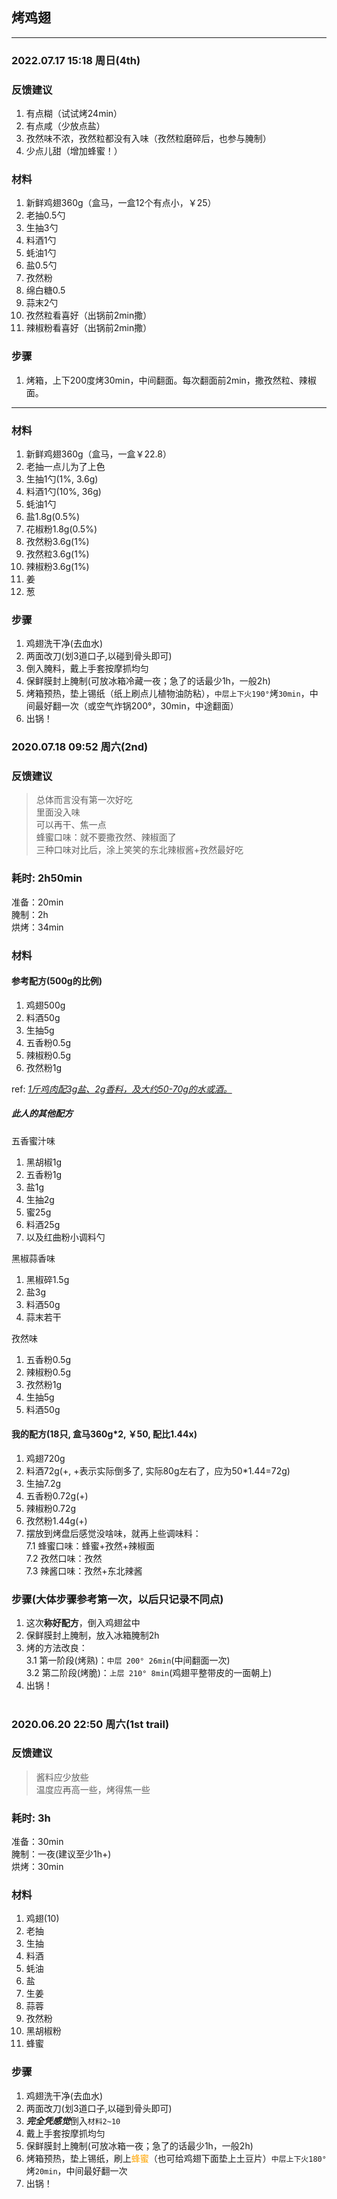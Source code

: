 ## 烤鸡翅

---
### 2022.07.17 15:18 周日(4th)

### 反馈建议
1. 有点糊（试试烤24min）
2. 有点咸（少放点盐）
3. 孜然味不浓，孜然粒都没有入味（孜然粒磨碎后，也参与腌制）
4. 少点儿甜（增加蜂蜜！）

### 材料
1. 新鲜鸡翅360g（盒马，一盒12个有点小，￥25）
2. 老抽0.5勺
3. 生抽3勺
4. 料酒1勺
5. 蚝油1勺
6. 盐0.5勺
7. 孜然粉
8. 绵白糖0.5
9. 蒜末2勺
10. 孜然粒看喜好（出锅前2min撒）
11. 辣椒粉看喜好（出锅前2min撒）

### 步骤
1. 烤箱，上下200度烤30min，中间翻面。每次翻面前2min，撒孜然粒、辣椒面。


---
### 材料
1. 新鲜鸡翅360g（盒马，一盒￥22.8）
2. 老抽一点儿为了上色
3. 生抽1勺(1%, 3.6g)
4. 料酒1勺(10%, 36g)
5. 蚝油1勺
6. 盐1.8g(0.5%)
7. 花椒粉1.8g(0.5%)
8. 孜然粉3.6g(1%)
9. 孜然粒3.6g(1%)
10. 辣椒粉3.6g(1%)
11. 姜
12. 葱 

### 步骤
1. 鸡翅洗干净(去血水)
2. 两面改刀(划3道口子,以碰到骨头即可)
3. 倒入腌料，戴上手套按摩抓均匀
4. 保鲜膜封上腌制(可放冰箱冷藏一夜；急了的话最少1h，一般2h)
5. 烤箱预热，垫上<a>锡纸</a>（纸上刷点儿植物油防粘），`中层上下火190°`烤`30min`，中间最好翻一次（或空气炸锅200°，30min，中途翻面）
6. 出锅！

### 2020.07.18 09:52 周六(2nd)

### 反馈建议
> 总体而言没有第一次好吃  
> 里面没入味  
> 可以再干、焦一点  
> 蜂蜜口味：就不要撒孜然、辣椒面了  
> 三种口味对比后，涂上笑笑的东北辣椒酱+孜然最好吃

### 耗时: 2h50min
准备：20min  
腌制：2h  
烘烤：34min  

### 材料
#### 参考配方(500g的比例)
1. 鸡翅500g
2. 料酒50g
3. 生抽5g
4. 五香粉0.5g
5. 辣椒粉0.5g
6. 孜然粉1g

ref: <u>*1斤鸡肉配3g盐、2g香料，及大约50-70g的水或酒。</u>*

##### 此人的其他配方

五香蜜汁味
1. 黑胡椒1g
2. 五香粉1g
3. 盐1g
4. 生抽2g
5. 蜜25g
6. 料酒25g
7. 以及红曲粉小调料勺

黑椒蒜香味
1. 黑椒碎1.5g
2. 盐3g
3. 料酒50g
4. 蒜末若干

孜然味
1. 五香粉0.5g
2. 辣椒粉0.5g
3. 孜然粉1g
4. 生抽5g
5. 料酒50g

#### 我的配方(18只, 盒马360g*2, ￥50, 配比1.44x)
1. 鸡翅720g
2. 料酒72g(+, +表示实际倒多了, 实际80g左右了，应为50*1.44=72g)
3. 生抽7.2g
4. 五香粉0.72g(+)
5. 辣椒粉0.72g
6. 孜然粉1.44g(+)
7. 摆放到烤盘后感觉没啥味，就再上些调味料：  
  7.1 蜂蜜口味：蜂蜜+孜然+辣椒面  
  7.2 孜然口味：孜然  
  7.3 辣酱口味：孜然+东北辣酱

### 步骤(大体步骤参考第一次，以后只记录不同点)
1. 这次**称好配方**，倒入鸡翅盆中
2. 保鲜膜封上腌制，放入冰箱腌制2h
3. 烤的方法改良：  
  3.1 第一阶段(烤熟)：`中层 200° 26min`(中间翻面一次)  
  3.2 第二阶段(烤脆)：`上层 210° 8min`(鸡翅平整带皮的一面朝上)
4. 出锅！


#


### 2020.06.20 22:50 周六(1st trail)

### 反馈建议
> 酱料应少放些  
> 温度应再高一些，烤得焦一些

### 耗时: 3h
准备：30min  
腌制：一夜(建议至少1h+)   
烘烤：30min  

### 材料
1. 鸡翅(10)
2. 老抽
3. 生抽
4. 料酒
5. 蚝油
6. 盐
7. 生姜
8. 蒜蓉
9. 孜然粉
10. 黑胡椒粉
11. 蜂蜜

### 步骤
1. 鸡翅洗干净(去血水)
2. 两面改刀(划3道口子,以碰到骨头即可)
3. ***完全凭感觉***倒入`材料2~10`
4. 戴上手套按摩抓均匀
5. 保鲜膜封上腌制(可放冰箱一夜；急了的话最少1h，一般2h)
6. 烤箱预热，垫上<a>锡纸</a>，刷上<span style='color:orange'>蜂蜜</span>（也可给鸡翅下面垫上土豆片）`中层上下火180°`烤`20min`，中间最好翻一次
7. 出锅！
